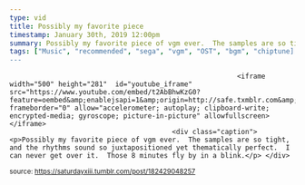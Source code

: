 ```yaml
---
type: vid
title: Possibly my favorite piece
timestamp: January 30th, 2019 12:00pm
summary: Possibly my favorite piece of vgm ever.  The samples are so tight, and the rhythms sound so juxtapositioned yet thematically perfect.  I can never get 
tags: ["Music", "recommended", "sega", "vgm", "OST", "bgm", "chiptune]
---
```


                
                
                
                
                
                
                
                
                                                            <iframe width="500" height="281"  id="youtube_iframe" src="https://www.youtube.com/embed/t2AbBhwKzG0?feature=oembed&amp;enablejsapi=1&amp;origin=http://safe.txmblr.com&amp;wmode=opaque" frameborder="0" allow="accelerometer; autoplay; clipboard-write; encrypted-media; gyroscope; picture-in-picture" allowfullscreen></iframe>                    
                                            <div class="caption"><p>Possibly my favorite piece of vgm ever.  The samples are so tight, and the rhythms sound so juxtapositioned yet thematically perfect.  I can never get over it.  Those 8 minutes fly by in a blink.</p> </div>
                                                    
<small>source: https://saturdayxiii.tumblr.com/post/182429048257</small>